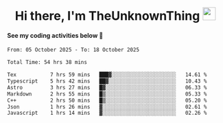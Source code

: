 
<div align="center">

  <h1>
    Hi there, I'm TheUnknownThing
    <img src="https://media.giphy.com/media/hvRJCLFzcasrR4ia7z/giphy.gif" width="30px"/>
  </h1>
</div>

#### See my coding activities below 👀

<!--START_SECTION:waka-->

```txt
From: 05 October 2025 - To: 18 October 2025

Total Time: 54 hrs 38 mins

Tex           7 hrs 59 mins   ███▓░░░░░░░░░░░░░░░░░░░░░   14.61 %
Typescript    5 hrs 42 mins   ██▓░░░░░░░░░░░░░░░░░░░░░░   10.43 %
Astro         3 hrs 27 mins   █▓░░░░░░░░░░░░░░░░░░░░░░░   06.33 %
Markdown      2 hrs 55 mins   █▒░░░░░░░░░░░░░░░░░░░░░░░   05.33 %
C++           2 hrs 50 mins   █▒░░░░░░░░░░░░░░░░░░░░░░░   05.20 %
Json          1 hrs 26 mins   ▓░░░░░░░░░░░░░░░░░░░░░░░░   02.61 %
Javascript    1 hrs 14 mins   ▓░░░░░░░░░░░░░░░░░░░░░░░░   02.26 %
```

<!--END_SECTION:waka-->
